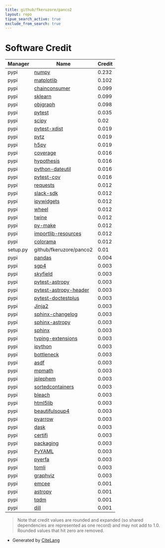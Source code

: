 ```yaml
---
title: github/fkeruzore/panco2
layout: repo
tipue_search_active: true
exclude_from_search: true
---
```

# Software Credit

|Manager|Name|Credit|
|-------|----|------|
|pypi|[numpy](https://www.numpy.org)|0.232|
|pypi|[matplotlib](https://matplotlib.org)|0.102|
|pypi|[chainconsumer](http://github.com/samreay/ChainConsumer)|0.099|
|pypi|[sklearn](https://pypi.python.org/pypi/scikit-learn/)|0.099|
|pypi|[objgraph](https://mg.pov.lt/objgraph/)|0.098|
|pypi|[pytest](https://pypi.org/project/pytest)|0.035|
|pypi|[scipy](https://www.scipy.org)|0.02|
|pypi|[pytest-xdist](https://github.com/pytest-dev/pytest-xdist)|0.019|
|pypi|[pytz](https://pypi.org/project/pytz)|0.019|
|pypi|[h5py](https://pypi.org/project/h5py)|0.019|
|pypi|[coverage](https://github.com/nedbat/coveragepy)|0.016|
|pypi|[hypothesis](https://pypi.org/project/hypothesis)|0.016|
|pypi|[python-dateutil](https://pypi.org/project/python-dateutil)|0.016|
|pypi|[pytest-cov](https://pypi.org/project/pytest-cov)|0.016|
|pypi|[requests](https://pypi.org/project/requests)|0.012|
|pypi|[slack-sdk](https://pypi.org/project/slack-sdk)|0.012|
|pypi|[ipywidgets](https://pypi.org/project/ipywidgets)|0.012|
|pypi|[wheel](https://pypi.org/project/wheel)|0.012|
|pypi|[twine](https://pypi.org/project/twine)|0.012|
|pypi|[py-make](https://pypi.org/project/py-make)|0.012|
|pypi|[importlib-resources](https://pypi.org/project/importlib-resources)|0.012|
|pypi|[colorama](https://pypi.org/project/colorama)|0.012|
|setup.py|github/fkeruzore/panco2|0.01|
|pypi|[pandas](https://pandas.pydata.org)|0.004|
|pypi|[sgp4](https://github.com/brandon-rhodes/python-sgp4)|0.003|
|pypi|[skyfield](http://github.com/brandon-rhodes/python-skyfield/)|0.003|
|pypi|[pytest-astropy](https://pypi.org/project/pytest-astropy)|0.003|
|pypi|[pytest-astropy-header](https://pypi.org/project/pytest-astropy-header)|0.003|
|pypi|[pytest-doctestplus](https://pypi.org/project/pytest-doctestplus)|0.003|
|pypi|[Jinja2](https://pypi.org/project/Jinja2)|0.003|
|pypi|[sphinx-changelog](https://pypi.org/project/sphinx-changelog)|0.003|
|pypi|[sphinx-astropy](https://pypi.org/project/sphinx-astropy)|0.003|
|pypi|[sphinx](https://pypi.org/project/sphinx)|0.003|
|pypi|[typing-extensions](https://pypi.org/project/typing-extensions)|0.003|
|pypi|[ipython](https://pypi.org/project/ipython)|0.003|
|pypi|[bottleneck](https://pypi.org/project/bottleneck)|0.003|
|pypi|[asdf](https://pypi.org/project/asdf)|0.003|
|pypi|[mpmath](https://pypi.org/project/mpmath)|0.003|
|pypi|[jplephem](https://pypi.org/project/jplephem)|0.003|
|pypi|[sortedcontainers](https://pypi.org/project/sortedcontainers)|0.003|
|pypi|[bleach](https://pypi.org/project/bleach)|0.003|
|pypi|[html5lib](https://pypi.org/project/html5lib)|0.003|
|pypi|[beautifulsoup4](https://pypi.org/project/beautifulsoup4)|0.003|
|pypi|[pyarrow](https://pypi.org/project/pyarrow)|0.003|
|pypi|[dask](https://pypi.org/project/dask)|0.003|
|pypi|[certifi](https://pypi.org/project/certifi)|0.003|
|pypi|[packaging](https://pypi.org/project/packaging)|0.003|
|pypi|[PyYAML](https://pypi.org/project/PyYAML)|0.003|
|pypi|[pyerfa](https://pypi.org/project/pyerfa)|0.003|
|pypi|[tomli](https://pypi.org/project/tomli)|0.003|
|pypi|[graphviz](https://pypi.org/project/graphviz)|0.003|
|pypi|[emcee](https://emcee.readthedocs.io)|0.001|
|pypi|[astropy](http://astropy.org)|0.001|
|pypi|[tqdm](https://tqdm.github.io)|0.001|
|pypi|[dill](https://github.com/uqfoundation/dill)|0.001|


> Note that credit values are rounded and expanded (so shared dependencies are represented as one record) and may not add to 1.0. Rounded values that hit zero are removed.


- Generated by [CiteLang](https://github.com/vsoch/citelang)

